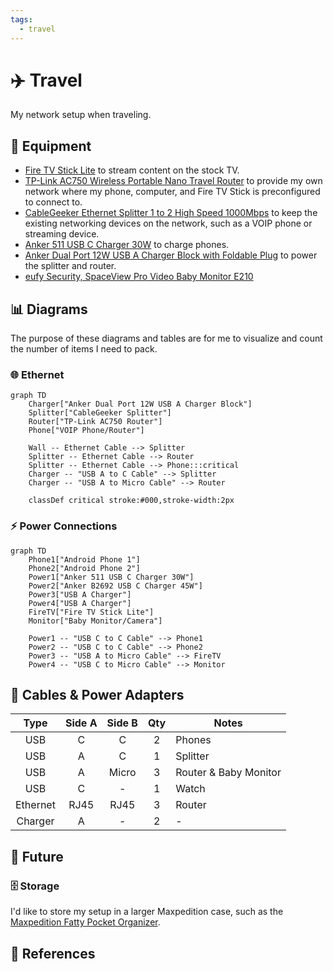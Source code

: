```yaml
---
tags:
  - travel
---
```

# :airplane: Travel

My network setup when traveling.

## :toolbox: Equipment

- [Fire TV Stick Lite][3] to stream content on the stock TV.
- [TP-Link AC750 Wireless Portable Nano Travel Router][1] to provide my own network where my phone, computer, and Fire TV Stick is preconfigured to connect to.
- [CableGeeker Ethernet Splitter 1 to 2 High Speed 1000Mbps][2] to keep the existing networking devices on the network, such as a VOIP phone or streaming device.
- [Anker 511 USB C Charger 30W][5] to charge phones.
- [Anker Dual Port 12W USB A Charger Block with Foldable Plug][6] to power the splitter and router.
- [eufy Security, SpaceView Pro Video Baby Monitor E210][7]

## :bar_chart: Diagrams

The purpose of these diagrams and tables are for me to visualize and count the number of items I need to pack.

### :globe_with_meridians: Ethernet

``` mermaid
graph TD
    Charger["Anker Dual Port 12W USB A Charger Block"]
    Splitter["CableGeeker Splitter"]
    Router["TP-Link AC750 Router"]
    Phone["VOIP Phone/Router"]

    Wall -- Ethernet Cable --> Splitter
    Splitter -- Ethernet Cable --> Router
    Splitter -- Ethernet Cable --> Phone:::critical
    Charger -- "USB A to C Cable" --> Splitter
    Charger -- "USB A to Micro Cable" --> Router

    classDef critical stroke:#000,stroke-width:2px
```

### :zap: Power Connections

``` mermaid
graph TD
    Phone1["Android Phone 1"]
    Phone2["Android Phone 2"]
    Power1["Anker 511 USB C Charger 30W"]
    Power2["Anker B2692 USB C Charger 45W"]
    Power3["USB A Charger"]
    Power4["USB A Charger"]
    FireTV["Fire TV Stick Lite"]
    Monitor["Baby Monitor/Camera"]

    Power1 -- "USB C to C Cable" --> Phone1
    Power2 -- "USB C to C Cable" --> Phone2
    Power3 -- "USB A to Micro Cable" --> FireTV
    Power4 -- "USB C to Micro Cable" --> Monitor
```

## :electric_plug: Cables & Power Adapters

| Type      | Side A  | Side B | Qty | Notes                 |
|:---------:|:-------:|:------:|:---:|-----------------------|
| USB       | C       | C      | 2   | Phones                |
| USB       | A       | C      | 1   | Splitter              |
| USB       | A       | Micro  | 3   | Router & Baby Monitor |
| USB       | C       | -      | 1   | Watch                 |
| Ethernet  | RJ45    | RJ45   | 3   | Router                |
| Charger   | A       | -      | 2   | -                     |

## :rocket: Future

### :file_cabinet: Storage

I'd like to store my setup in a larger Maxpedition case, such as the [Maxpedition Fatty Pocket Organizer][4].

## :link: References

[1]: <https://a.co/d/4sFXb9O>
[2]: <https://a.co/d/h5E08TW>
[3]: <https://a.co/d/iRXi3Ef>
[4]: <https://www.amazon.com/dp/B005257ZDS/>
[5]: <https://www.amazon.com/dp/B0B2MP8XWK>
[6]: <https://www.amazon.com/dp/B07DFWKBF7>
[7]: <https://www.amazon.com/dp/B08G8MBWZ8>
